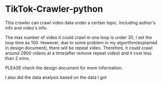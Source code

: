 # TikTok-Crawler-python

This crawler can crawl video data under a certain topic. Including author's info and video's info. 

The max number of video it could crawl in one loop is under 30, I set the loop time as 100. However, due to some problem in my algorithm(explained in design document), there will be repeat video. Therefore, it could crawl around 2800 videos at a time(after remove repeat video) and it cost less than 2 mins. 

PLEASE check the design document for more information. 


I also did the data analysis based on the data I got
